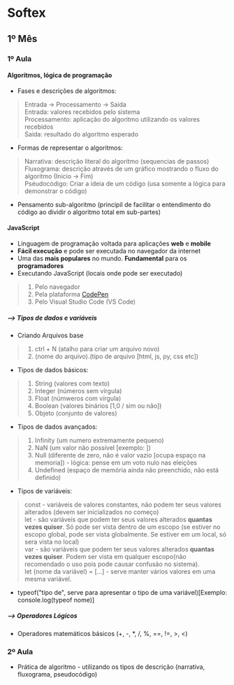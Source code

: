 # Softex

## 1º Mês

### 1º Aula

#### Algoritmos, lógica de programação

* Fases e descrições de algoritmos:

> Entrada -> Processamento -> Saida  
> Entrada: valores recebidos pelo sistema  
> Processamento: aplicação do algoritmo utilizando os valores recebidos  
> Saida: resultado do algoritmo esperado

* Formas de representar o algoritmos:

> Narrativa: descrição literal do algoritmo (sequencias de passos)  
> Fluxograma: descrição através de um gráfico mostrando o fluxo do algoritmo (Inicio -> Fim)  
> Pséudocódigo: Criar a ideia de um código (usa somente a lógica para demonstrar o código)

* Pensamento sub-algoritmo (principil de facilitar o entendimento do código ao dividir o algoritmo total em sub-partes)

#### JavaScript

* Linguagem de programação voltada para aplicações **web** e **mobile**
* **Fácil execução** e pode ser executada no navegador da internet
* Uma das **mais populares** no mundo. **Fundamental** para os **programadores**
* Executando JavaScript (locais onde pode ser executado)

> 1. Pelo navegador
> 2. Pela plataforma [CodePen](https://codepen.io/)
> 3. Pelo Visual Studio Code (VS Code)

##### **--> Tipos de dados e variáveis**

* Criando Arquivos base

> 1. ctrl + N (atalho para criar um arquivo novo)
> 2. (nome do arquivo).(tipo de arquivo [html, js, py, css etc])

* Tipos de  dados básicos:

> 1. String (valores com texto)
> 2. Integer (números sem vírgula)
> 3. Float (númweros com vírgula)
> 4. Boolean (valores binários [1,0 / sim ou não])
> 5. Objeto (conjunto de valores)

* Tipos de dados avançados:
  
> 1. Infinity (um numero extremamente pequeno)
> 2. NaN (um valor não possível [exemplo: ])
> 3. Null (diferente de zero, não é valor vazio [ocupa espaço na memoria]) - lógica: pense em um voto nulo nas eleições
> 4. Undefined (espaço de memória ainda não preenchido, não está definido)

* Tipos de variáveis:

> const - variáveis de valores constantes, não podem ter seus valores alterados (devem ser inicializados no começo)  
> let - são variáveis que podem ter seus valores alterados **quantas vezes quiser**.  Só pode ser vista dentro de um escopo (se estiver no escopo global, pode ser vista globalmente. Se estiver em um local, só sera vista no local)  
> var - são variáveis que podem ter seus valores alterados **quantas vezes quiser**.  Podem ser vista em qualquer escopo(não recomendado o uso pois pode causar confusão no sistema).  
> let (nome da variável) = [...] - serve manter vários valores em uma mesma variável.

* typeof("tipo de", serve para apresentar o tipo de uma variável)[Exemplo: console.log(typeof nome)]

##### **--> Operadores Lógicos**

* Operadores matemáticos básicos (+, -, *, /, %, ==, !=, >, <)

### 2º Aula

* Prática de algoritmo - utilizando os tipos de descrição (narrativa, fluxograma, pseudocódigo)


